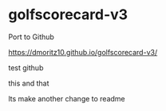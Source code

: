 # golfscorecard-v3
 Port to Github
 
 https://dmoritz10.github.io/golfscorecard-v3/

 test github

 this and that

 lts make another change to readme

 
